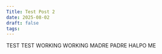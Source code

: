 ```yaml
---
Title: Test Post 2
date: 2025-08-02
draft: false
tags:
---
```

TEST TEST WORKING WORKING MADRE PADRE HALPO ME
